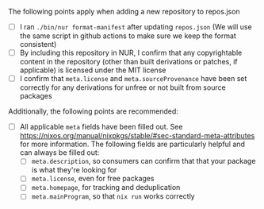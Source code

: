 The following points apply when adding a new repository to repos.json

- [ ] I ran `./bin/nur format-manifest` after updating `repos.json` (We will use the same script in github actions to make sure we keep the format consistent)
- [ ] By including this repository in NUR, I confirm that any copyrightable content in the repository (other than built derivations or patches, if applicable) is licensed under the MIT license
- [ ] I confirm that `meta.license` and `meta.sourceProvenance` have been set correctly for any derivations for unfree or not built from source packages

Additionally, the following points are recommended:

- [ ] All applicable `meta` fields have been filled out. See https://nixos.org/manual/nixpkgs/stable/#sec-standard-meta-attributes for more information. The following fields are particularly helpful and can always be filled out:
  - [ ] `meta.description`, so consumers can confirm that that your package is what they're looking for
  - [ ] `meta.license`, even for free packages
  - [ ] `meta.homepage`, for tracking and deduplication
  - [ ] `meta.mainProgram`, so that `nix run` works correctly

